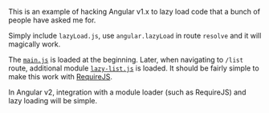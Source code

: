 This is an example of hacking Angular v1.x to lazy load code that a bunch of people have asked me for.

Simply include `lazyLoad.js`, use `angular.lazyLoad` in route `resolve` and it will magically work.

The [`main.js`](https://github.com/vojtajina/ng-1.x-async-hack/blob/master/js/main.js) is loaded at the beginning. Later, when navigating to `/list` route, additional module [`lazy-list.js`](https://github.com/vojtajina/ng-1.x-async-hack/blob/master/js/lazy-list.js) is loaded. It should be fairly simple to make this work with [RequireJS](http://requirejs.org).

In Angular v2, integration with a module loader (such as RequireJS) and lazy loading will be simple.
